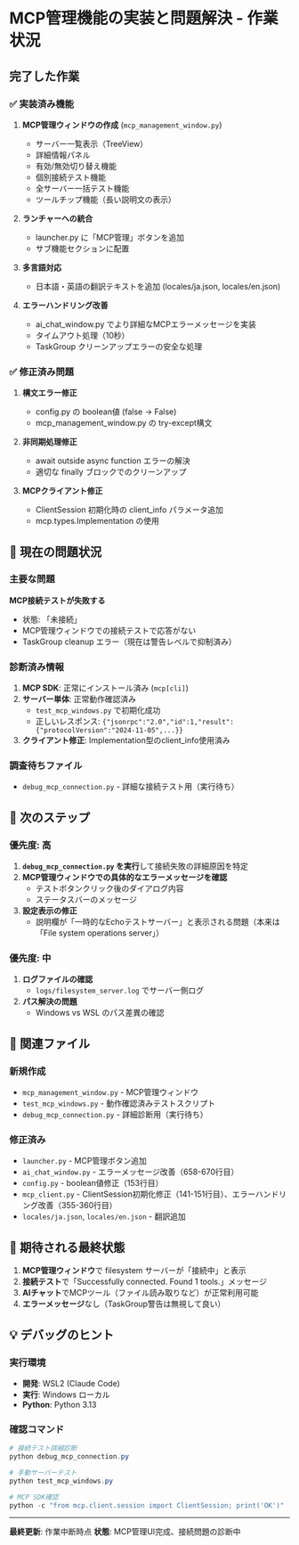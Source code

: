 # MCP管理機能の実装と問題解決 - 作業状況

## 完了した作業

### ✅ 実装済み機能
1. **MCP管理ウィンドウの作成** (`mcp_management_window.py`)
   - サーバー一覧表示（TreeView）
   - 詳細情報パネル
   - 有効/無効切り替え機能
   - 個別接続テスト機能
   - 全サーバー一括テスト機能
   - ツールチップ機能（長い説明文の表示）

2. **ランチャーへの統合**
   - launcher.py に「MCP管理」ボタンを追加
   - サブ機能セクションに配置

3. **多言語対応**
   - 日本語・英語の翻訳テキストを追加 (locales/ja.json, locales/en.json)

4. **エラーハンドリング改善**
   - ai_chat_window.py でより詳細なMCPエラーメッセージを実装
   - タイムアウト処理（10秒）
   - TaskGroup クリーンアップエラーの安全な処理

### ✅ 修正済み問題
1. **構文エラー修正**
   - config.py の boolean値 (false → False)
   - mcp_management_window.py の try-except構文

2. **非同期処理修正**
   - await outside async function エラーの解決
   - 適切な finally ブロックでのクリーンアップ

3. **MCPクライアント修正**
   - ClientSession 初期化時の client_info パラメータ追加
   - mcp.types.Implementation の使用

## 🔧 現在の問題状況

### 主要な問題
**MCP接続テストが失敗する**
- 状態: 「未接続」
- MCP管理ウィンドウでの接続テストで応答がない
- TaskGroup cleanup エラー（現在は警告レベルで抑制済み）

### 診断済み情報
1. **MCP SDK**: 正常にインストール済み (`mcp[cli]`)
2. **サーバー単体**: 正常動作確認済み
   - `test_mcp_windows.py` で初期化成功
   - 正しいレスポンス: `{"jsonrpc":"2.0","id":1,"result":{"protocolVersion":"2024-11-05",...}}`
3. **クライアント修正**: Implementation型のclient_info使用済み

### 調査待ちファイル
- `debug_mcp_connection.py` - 詳細な接続テスト用（実行待ち）

## 🎯 次のステップ

### 優先度: 高
1. **`debug_mcp_connection.py` を実行**して接続失敗の詳細原因を特定
2. **MCP管理ウィンドウでの具体的なエラーメッセージを確認**
   - テストボタンクリック後のダイアログ内容
   - ステータスバーのメッセージ
3. **設定表示の修正**
   - 説明欄が「一時的なEchoテストサーバー」と表示される問題（本来は「File system operations server」）

### 優先度: 中
1. **ログファイルの確認**
   - `logs/filesystem_server.log` でサーバー側ログ
2. **パス解決の問題**
   - Windows vs WSL のパス差異の確認

## 📁 関連ファイル

### 新規作成
- `mcp_management_window.py` - MCP管理ウィンドウ
- `test_mcp_windows.py` - 動作確認済みテストスクリプト  
- `debug_mcp_connection.py` - 詳細診断用（実行待ち）

### 修正済み
- `launcher.py` - MCP管理ボタン追加
- `ai_chat_window.py` - エラーメッセージ改善（658-670行目）
- `config.py` - boolean値修正（153行目）
- `mcp_client.py` - ClientSession初期化修正（141-151行目）、エラーハンドリング改善（355-360行目）
- `locales/ja.json`, `locales/en.json` - 翻訳追加

## 🚀 期待される最終状態

1. **MCP管理ウィンドウ**で filesystem サーバーが「接続中」と表示
2. **接続テスト**で「Successfully connected. Found 1 tools.」メッセージ
3. **AIチャット**でMCPツール（ファイル読み取りなど）が正常利用可能
4. **エラーメッセージ**なし（TaskGroup警告は無視して良い）

## 💡 デバッグのヒント

### 実行環境
- **開発**: WSL2 (Claude Code)
- **実行**: Windows ローカル
- **Python**: Python 3.13

### 確認コマンド
```powershell
# 接続テスト詳細診断
python debug_mcp_connection.py

# 手動サーバーテスト  
python test_mcp_windows.py

# MCP SDK確認
python -c "from mcp.client.session import ClientSession; print('OK')"
```

---
**最終更新**: 作業中断時点
**状態**: MCP管理UI完成、接続問題の診断中